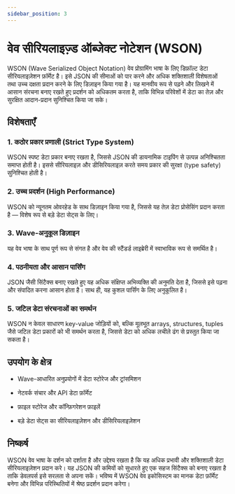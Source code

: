 ```yaml
---
sidebar_position: 3
---
```


# वेव सीरियलाइज़्ड ऑब्जेक्ट नोटेशन (WSON)
WSON (Wave Serialized Object Notation) वेव प्रोग्रामिंग भाषा के लिए डिफ़ॉल्ट डेटा सीरियलाइज़ेशन फ़ॉर्मेट है। इसे JSON की सीमाओं को पार करने और अधिक शक्तिशाली विशेषताओं तथा उच्च दक्षता प्रदान करने के लिए डिज़ाइन किया गया है। यह मानवीय रूप से पढ़ने और लिखने में आसान संरचना बनाए रखते हुए प्रदर्शन को अधिकतम करता है, ताकि विभिन्न परिवेशों में डेटा का तेज़ और सुरक्षित आदान-प्रदान सुनिश्चित किया जा सके।

## विशेषताएँ
### 1. कठोर प्रकार प्रणाली (Strict Type System)
WSON स्पष्ट डेटा प्रकार बनाए रखता है, जिससे JSON की डायनामिक टाइपिंग से उत्पन्न अनिश्चितता समाप्त होती है। इससे सीरियलाइज़ और डीसिरियलाइज़ करते समय प्रकार की सुरक्षा (type safety) सुनिश्चित होती है।

### 2. उच्च प्रदर्शन (High Performance)
WSON को न्यूनतम ओवरहेड के साथ डिज़ाइन किया गया है, जिससे यह तेज़ डेटा प्रोसेसिंग प्रदान करता है — विशेष रूप से बड़े डेटा सेट्स के लिए।

### 3. Wave-अनुकूल डिज़ाइन
यह वेव भाषा के साथ पूर्ण रूप से संगत है और वेव की स्टैंडर्ड लाइब्रेरी में स्वाभाविक रूप से समर्थित है।

### 4. पठनीयता और आसान पार्सिंग
JSON जैसी सिंटैक्स बनाए रखते हुए यह अधिक संक्षिप्त अभिव्यक्ति की अनुमति देता है, जिससे इसे पढ़ना और संपादित करना आसान होता है। साथ ही, यह कुशल पार्सिंग के लिए अनुकूलित है।

### 5. जटिल डेटा संरचनाओं का समर्थन
WSON न केवल साधारण key-value जोड़ियों को, बल्कि मूलभूत arrays, structures, tuples जैसे जटिल डेटा प्रकारों को भी समर्थन करता है, जिससे डेटा को अधिक लचीले ढंग से प्रस्तुत किया जा सकता है।

## उपयोग के क्षेत्र
- Wave-आधारित अनुप्रयोगों में डेटा स्टोरेज और ट्रांसमिशन

- नेटवर्क संचार और API डेटा फ़ॉर्मेट

- फ़ाइल स्टोरेज और कॉन्फ़िगरेशन फ़ाइलें

- बड़े डेटा सेट्स का सीरियलाइज़ेशन और डीसिरियलाइज़ेशन

## निष्कर्ष
WSON वेव भाषा के दर्शन को दर्शाता है और उद्देश्य रखता है कि यह अधिक प्रभावी और शक्तिशाली डेटा सीरियलाइज़ेशन प्रदान करे। यह JSON की कमियों को सुधारते हुए एक सहज सिंटैक्स को बनाए रखता है ताकि डेवलपर्स इसे सरलता से अपना सकें। भविष्य में WSON वेव इकोसिस्टम का मानक डेटा फ़ॉर्मेट बनेगा और विभिन्न परिस्थितियों में श्रेष्ठ प्रदर्शन प्रदान करेगा।
